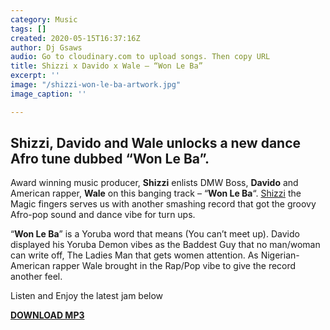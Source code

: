 ```yaml
---
category: Music
tags: []
created: 2020-05-15T16:37:16Z
author: Dj Gsaws
audio: Go to cloudinary.com to upload songs. Then copy URL
title: Shizzi x Davido x Wale – “Won Le Ba”
excerpt: ''
image: "/shizzi-won-le-ba-artwork.jpg"
image_caption: ''

---
```

## Shizzi, Davido and Wale unlocks a new dance Afro tune dubbed “Won Le Ba”.

Award winning music producer, **Shizzi** enlists DMW Boss, **Davido** and American rapper, **Wale** on this banging track – “**Won Le Ba**“. [Shizzi](https://www.instagram.com/iamshizzi/) the Magic fingers serves us with another smashing record that got the groovy Afro-pop sound and dance vibe for turn ups.

“**Won Le Ba**” is a Yoruba word that means (You can’t meet up). Davido displayed his Yoruba Demon vibes as the Baddest Guy that no man/woman can write off, The Ladies Man that gets women attention. As Nigerian-American rapper Wale brought in the Rap/Pop vibe to give the record another feel.

Listen and Enjoy the latest jam below

[**DOWNLOAD MP3**](https://tooxclusive.com/wp-content/uploads/2020/05/Won-Le-Ba-ft.-Davido-x-Wale.mp3)